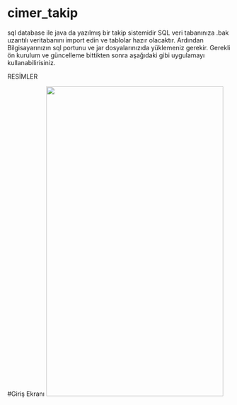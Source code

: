 # cimer_takip
sql database ile java da yazılmış bir takip sistemidir
SQL veri tabanınıza .bak uzantılı veritabanını import edin ve tablolar hazır olacaktır. 
Ardından Bilgisayarınızın sql portunu ve jar dosyalarınızıda yüklemeniz gerekir. Gerekli ön kurulum ve güncelleme bittikten sonra aşağıdaki gibi 
uygulamayı kullanabilirisiniz.

RESİMLER

 #Giriş Ekranı
<img src=/DataBaseProject/image/weather.gif width="400" height="700">

